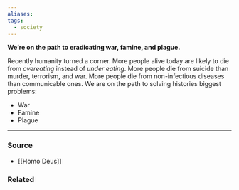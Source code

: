 ```yaml
---
aliases: 
tags:
  - society
---
```

**We’re on the path to eradicating war, famine, and plague.**

Recently humanity turned a corner. More people alive today are likely to die from *overeating* instead of *under* *eating*. More people die from suicide than murder, terrorism, and war. More people die from non-infectious diseases than communicable ones. We are on the path to solving histories biggest problems:

- War
- Famine
- Plague

---

### Source
- [[Homo Deus]]

### Related